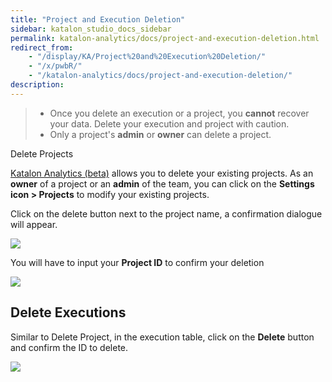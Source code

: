 ```yaml
---
title: "Project and Execution Deletion" 
sidebar: katalon_studio_docs_sidebar
permalink: katalon-analytics/docs/project-and-execution-deletion.html 
redirect_from:
    - "/display/KA/Project%20and%20Execution%20Deletion/"
    - "/x/pwbR/"
    - "/katalon-analytics/docs/project-and-execution-deletion/"
description: 
---
```

> *   Once you delete an execution or a project, you **cannot** recover your data. Delete your execution and project with caution.
> *   Only a project's **admin** or **owner** can delete a project.

  
Delete Projects

[Katalon Analytics (beta)](/pages/viewpage.action?pageId=5118810) allows you to delete your existing projects. As an **owner** of a project or an **admin** of the team, you can click on the **Settings icon > Projects** to modify your existing projects.

Click on the delete button next to the project name, a confirmation dialogue will appear.

![](../../images/katalon-analytics/docs/project-and-execution-deletion/image2018-6-18-153A473A58.png)

You will have to input your **Project ID** to confirm your deletion

![](../../images/katalon-analytics/docs/project-and-execution-deletion/Screen-Shot-2018-06-25-at-2.05.06-PM.png)

Delete Executions
-----------------

Similar to Delete Project, in the execution table, click on the **Delete** button and confirm the ID to delete.

![](../../images/katalon-analytics/docs/project-and-execution-deletion/image2018-7-5-173A13A55.png)